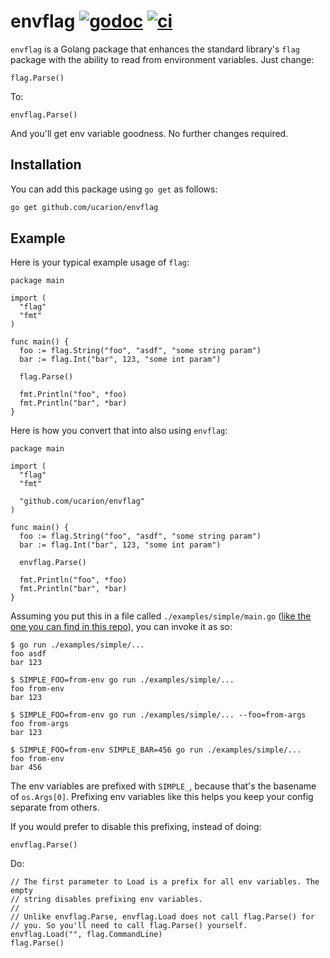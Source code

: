 # envflag [![godoc][godoc-badge]][godoc-url] [![ci][ci-badge]][ci-url]

[godoc-badge]: https://godoc.org/github.com/ucarion/envflag?status.svg
[godoc-url]: https://godoc.org/github.com/ucarion/envflag
[ci-badge]: https://github.com/ucarion/envflag/workflows/CI/badge.svg?branch=master
[ci-url]: https://github.com/ucarion/envflag/actions

`envflag` is a Golang package that enhances the standard library's `flag`
package with the ability to read from environment variables. Just change:

```golang
flag.Parse()
```

To:

```golang
envflag.Parse()
```

And you'll get env variable goodness. No further changes required.

## Installation

You can add this package using `go get` as follows:

```bash
go get github.com/ucarion/envflag
```

## Example

Here is your typical example usage of `flag`:

```golang
package main

import (
  "flag"
  "fmt"
)

func main() {
  foo := flag.String("foo", "asdf", "some string param")
  bar := flag.Int("bar", 123, "some int param")

  flag.Parse()

  fmt.Println("foo", *foo)
  fmt.Println("bar", *bar)
}
```

Here is how you convert that into also using `envflag`:

```golang
package main

import (
  "flag"
  "fmt"

  "github.com/ucarion/envflag"
)

func main() {
  foo := flag.String("foo", "asdf", "some string param")
  bar := flag.Int("bar", 123, "some int param")

  envflag.Parse()

  fmt.Println("foo", *foo)
  fmt.Println("bar", *bar)
}
```

Assuming you put this in a file called `./examples/simple/main.go` ([like the
one you can find in this repo](./examples/simple/main.go)), you can invoke it as
so:

```text
$ go run ./examples/simple/...
foo asdf
bar 123

$ SIMPLE_FOO=from-env go run ./examples/simple/...
foo from-env
bar 123

$ SIMPLE_FOO=from-env go run ./examples/simple/... --foo=from-args
foo from-args
bar 123

$ SIMPLE_FOO=from-env SIMPLE_BAR=456 go run ./examples/simple/...
foo from-env
bar 456
```

The env variables are prefixed with `SIMPLE_`, because that's the basename of
`os.Args[0]`. Prefixing env variables like this helps you keep your config
separate from others.

If you would prefer to disable this prefixing, instead of doing:

```golang
envflag.Parse()
```

Do:

```golang
// The first parameter to Load is a prefix for all env variables. The empty
// string disables prefixing env variables.
//
// Unlike envflag.Parse, envflag.Load does not call flag.Parse() for
// you. So you'll need to call flag.Parse() yourself.
envflag.Load("", flag.CommandLine)
flag.Parse()
```
